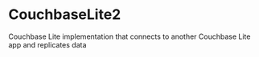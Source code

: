 # CouchbaseLite2
Couchbase Lite implementation that connects to another Couchbase Lite app and replicates data
